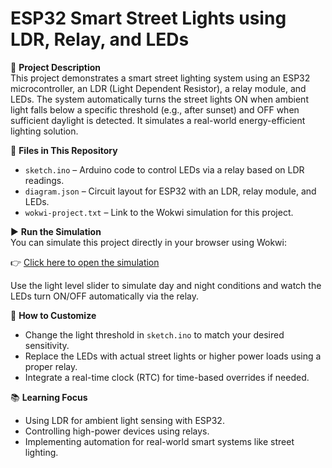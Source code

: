 # ESP32 Smart Street Lights using LDR, Relay, and LEDs

🌃 **Project Description**  
This project demonstrates a smart street lighting system using an ESP32 microcontroller, an LDR (Light Dependent Resistor), a relay module, and LEDs. The system automatically turns the street lights ON when ambient light falls below a specific threshold (e.g., after sunset) and OFF when sufficient daylight is detected. It simulates a real-world energy-efficient lighting solution.

📁 **Files in This Repository**  
- `sketch.ino` – Arduino code to control LEDs via a relay based on LDR readings.  
- `diagram.json` – Circuit layout for ESP32 with an LDR, relay module, and LEDs.  
- `wokwi-project.txt` – Link to the Wokwi simulation for this project.  

▶️ **Run the Simulation**  
You can simulate this project directly in your browser using Wokwi:

👉 [Click here to open the simulation](https://wokwi.com/projects/432023618409960449)

Use the light level slider to simulate day and night conditions and watch the LEDs turn ON/OFF automatically via the relay.

🔧 **How to Customize**  
- Change the light threshold in `sketch.ino` to match your desired sensitivity.  
- Replace the LEDs with actual street lights or higher power loads using a proper relay.  
- Integrate a real-time clock (RTC) for time-based overrides if needed.

📚 **Learning Focus**  
- Using LDR for ambient light sensing with ESP32.  
- Controlling high-power devices using relays.  
- Implementing automation for real-world smart systems like street lighting.

